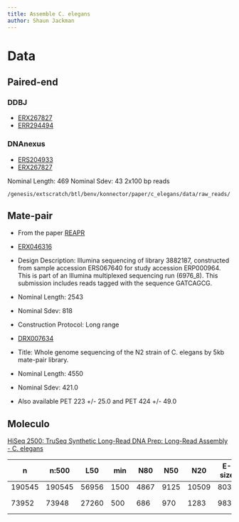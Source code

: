 ```yaml
---
title: Assemble C. elegans
author: Shaun Jackman
---
```


Data
================================================================================

Paired-end
------------------------------------------------------------

### DDBJ
+ [ERX267827](http://trace.ddbj.nig.ac.jp/DRASearch/experiment?acc=ERX267827)
+ [ERR294494](http://trace.ddbj.nig.ac.jp/DRASearch/run?acc=ERR294494)

### DNAnexus
+ [ERS204933](http://sra.dnanexus.com/samples/ERS204933)
+ [ERX267827](http://sra.dnanexus.com/experiments/ERX267827)

Nominal Length: 469
Nominal Sdev: 43
2x100 bp reads

`/genesis/extscratch/btl/benv/konnector/paper/c_elegans/data/raw_reads/`

Mate-pair
------------------------------------------------------------

+ From the paper [REAPR](http://dx.doi.org/10.1186/gb-2013-14-5-r47)
+ [ERX046316](https://trace.ddbj.nig.ac.jp/DRASearch/experiment?acc=ERX046316)
+ Design Description: Illumina sequencing of library 3882187, constructed from sample accession ERS067640 for study accession ERP000964. This is part of an Illumina multiplexed sequencing run (6976_8). This submission includes reads tagged with the sequence GATCAGCG.
+ Nominal Length: 2543
+ Nominal Sdev: 818
+ Construction Protocol: Long range

+ [DRX007634](https://trace.ddbj.nig.ac.jp/DRASearch/experiment?acc=DRX007634)
+ Title: Whole genome sequencing of the N2 strain of C. elegans by 5kb mate-pair library.
+ Nominal Length: 4550
+ Nominal Sdev: 421.0
+ Also available PET 223 +/- 25.0 and PET 424 +/- 49.0

Moleculo
------------------------------------------------------------

[HiSeq 2500: TruSeq Synthetic Long-Read DNA Prep: Long-Read Assembly - C. elegans](https://basespace.illumina.com/projects/11270265/)

n       |n:500  |L50    |min    |N80    |N50    |N20    |E-size |max    |sum     |name
------  |------ |------ |------ |------ |------ |------ |------ |------ |------  |------
190545  |190545 |56956  |1500   |4867   |9125   |10509  |8030   |21933  |1.182e9 |c-elegans_LongRead.fastq.gz
73952   |73948  |27260  |500    |686    |970    |1283   |983    |1499   |66.15e6 |c-elegans_LongRead_500_1499nt.fastq.gz
